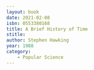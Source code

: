 ```yaml
---
layout: book
date: 2021-02-08
isbn: 0553380168
title: A Brief History of Time
stitle: 
author: Stephen Hawking
year: 1988
category:
    - Popular Science
---
```

